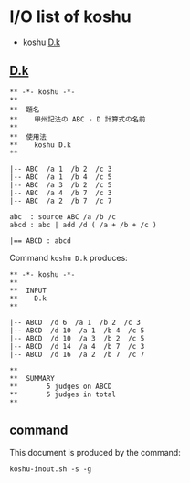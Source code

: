 # I/O list of koshu

- koshu  [D.k](#dk)



## [D.k](D.k)

```
** -*- koshu -*-
**
**  題名
**    甲州記法の ABC - D 計算式の名前
**
**  使用法
**    koshu D.k
**

|-- ABC  /a 1  /b 2  /c 3
|-- ABC  /a 1  /b 4  /c 5
|-- ABC  /a 3  /b 2  /c 5
|-- ABC  /a 4  /b 7  /c 3
|-- ABC  /a 2  /b 7  /c 7

abc  : source ABC /a /b /c
abcd : abc | add /d ( /a + /b + /c )

|== ABCD : abcd

```

Command `koshu D.k` produces:

```
** -*- koshu -*-
**
**  INPUT
**    D.k
**

|-- ABCD  /d 6  /a 1  /b 2  /c 3
|-- ABCD  /d 10  /a 1  /b 4  /c 5
|-- ABCD  /d 10  /a 3  /b 2  /c 5
|-- ABCD  /d 14  /a 4  /b 7  /c 3
|-- ABCD  /d 16  /a 2  /b 7  /c 7

**
**  SUMMARY
**       5 judges on ABCD
**       5 judges in total
**
```



## command

This document is produced by the command:

```
koshu-inout.sh -s -g
```
